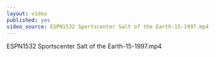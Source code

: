 ```yaml
---
layout: video
published: yes
video_source: ESPN1532 Sportscenter Salt of the Earth-15-1997.mp4
---
```

ESPN1532 Sportscenter Salt of the Earth-15-1997.mp4
